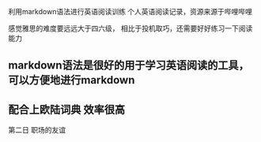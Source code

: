 利用markdown语法进行英语阅读训练
个人英语阅读记录，资源来源于哔哩哔哩

感觉雅思的难度要远远大于四六级， 相比于投机取巧，还需要好好练习一下阅读能力
## markdown语法是很好的用于学习英语阅读的工具，可以方便地进行markdown
## 配合上欧陆词典 效率很高

第二日 职场的友谊
